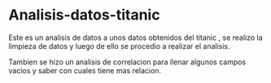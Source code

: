 # Analisis-datos-titanic

Este es un analisis de datos a unos datos obtenidos del titanic , se realizo la limpieza de datos y luego de ello se procedio a realizar el analisis.

Tambien se hizo un analisis de correlacion para llenar algunos campos vacios y saber con cuales tiene mas relacion.

